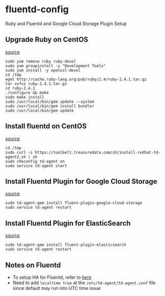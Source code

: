 # fluentd-config
Ruby and Fluentd and Google Cloud Storage Plugin Setup

## Upgrade Ruby on CentOS
[source](http://ask.xmodulo.com/upgrade-ruby-centos.html)
```
sudo yum remove ruby ruby-devel
sudo yum groupinstall -y "Development Tools"
sudo yum install -y openssl-devel
cd /tmp
wget http://cache.ruby-lang.org/pub/ruby/2.4/ruby-2.4.1.tar.gz
tar xvfvz ruby-2.4.1.tar.gz
cd ruby-2.4.1
./configure && make
sudo make install
sudo /usr/local/bin/gem update --system
sudo /usr/local/bin/gem install bundler
sudo /usr/local/bin/gem update
```

## Install fluentd on CentOS 
[source](https://docs.fluentd.org/v0.12/articles/install-by-rpm)
```
cd /tmp
sudo curl -L https://toolbelt.treasuredata.com/sh/install-redhat-td-agent2.sh | sh
sudo chkconfig td-agent on
sudo service td-agent start
```

## Install Fluentd Plugin for Google Cloud Storage
[source](https://rubygems.org/gems/fluent-plugin-google-cloud-storage)
```
sudo td-agent-gem install fluent-plugin-google-cloud-storage
sudo service td-agent restart
```

## Install Fluentd Plugin for ElasticSearch
[source](https://www.fluentd.org/guides/recipes/elasticsearch-and-s3)
```
sudo td-agent-gem install fluent-plugin-elasticsearch
sudo service td-agent restart
```

## Notes on Fluentd
* To setup HA for Fluentd, refer to [here](https://docs.fluentd.org/v0.12/articles/high-availability)
* Need to add `localtime true` at the `/etc/td-agent/td-agent.conf` file since default may run into UTC time issue
